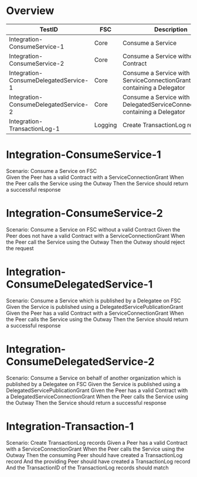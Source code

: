 # Overview

| TestID                                | FSC     | Description                                                                     |
|---------------------------------------|---------|---------------------------------------------------------------------------------|
| Integration-ConsumeService-1          | Core    | Consume a Service                                                               |
| Integration-ConsumeService-2          | Core    | Consume a Service without a valid Contract                                      |
| Integration-ConsumeDelegatedService-1 | Core    | Consume a Service with a ServiceConnectionGrant containing a Delegator          |
| Integration-ConsumeDelegatedService-2 | Core    | Consume a Service with a DelegatedServiceConnectionGrant containing a Delegator |
| Integration-TransactionLog-1          | Logging | Create TransactionLog records                                                   |


# Integration-ConsumeService-1

Scenario: Consume a Service on FSC  
Given the Peer has a valid Contract with a ServiceConnectionGrant
When the Peer calls the Service using the Outway
Then the Service should return a successful response

# Integration-ConsumeService-2

Scenario: Consume a Service on FSC without a valid Contract
Given the Peer does not have a valid Contract with a ServiceConnectionGrant
When the Peer call the Service using the Outway
Then the Outway should reject the request

# Integration-ConsumeDelegatedService-1

Scenario: Consume a Service which is published by a Delegatee on FSC
Given the Service is published using a DelegatedServicePublicationGrant
Given the Peer has a valid Contract with a ServiceConnectionGrant
When the Peer calls the Service using the Outway
Then the Service should return a successful response

# Integration-ConsumeDelegatedService-2

Scenario: Consume a Service on behalf of another organization which is published by a Delegatee on FSC
Given the Service is published using a DelegatedServicePublicationGrant
Given the Peer has a valid Contract with a DelegatedServiceConnectionGrant
When the Peer calls the Service using the Outway
Then the Service should return a successful response

# Integration-Transaction-1

Scenario: Create TransactionLog records
Given a Peer has a valid Contract with a ServiceConnectionGrant
When the Peer calls the Service using the Outway
Then the consuming Peer should have created a TransactionLog record
And the providing Peer should have created a TransactionLog record
And the TransactionID of the TransactionLog records should match 
